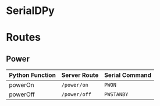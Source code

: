 # SerialDPy


# Routes
## Power
| Python Function | Server Route | Serial Command |
|-----------------|--------------|----------------|
| powerOn         | `/power/on`  | `PWON`         |
| powerOff        | `/power/off` | `PWSTANBY`     |
